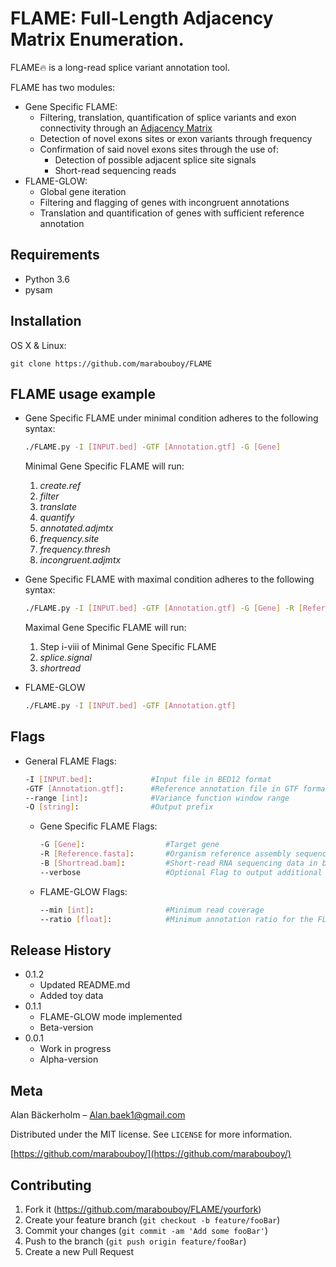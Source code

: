 # FLAME: Full-Length Adjacency Matrix Enumeration.
FLAME:fire: is a long-read splice variant annotation tool.

FLAME has two modules:
- Gene Specific FLAME:  
  - Filtering, translation, quantification of splice variants and exon connectivity through an [Adjacency Matrix](https://en.wikipedia.org/wiki/Adjacency_matrix)
  - Detection of novel exons sites or exon variants through frequency
  - Confirmation of said novel exons sites through the use of:
    - Detection of possible adjacent splice site signals
    - Short-read sequencing reads
- FLAME-GLOW:
  -  Global gene iteration
  -  Filtering and flagging of genes with incongruent annotations
  -  Translation and quantification of genes with sufficient reference annotation

## Requirements
- Python 3.6
- pysam

## Installation

OS X & Linux:

```
git clone https://github.com/marabouboy/FLAME
```

## FLAME usage example
- Gene Specific FLAME under minimal condition adheres to the following syntax:  
  ```sh
  ./FLAME.py -I [INPUT.bed] -GTF [Annotation.gtf] -G [Gene]
  ```
  Minimal Gene Specific FLAME will run:  
  1. *create.ref*  
  2. *filter*  
  3. *translate*  
  4. *quantify*  
  5. *annotated.adjmtx*
  6. *frequency.site*
  7. *frequency.thresh*
  8. *incongruent.adjmtx*  
  
- Gene Specific FLAME with maximal condition adheres to the following syntax:  
  ```sh
  ./FLAME.py -I [INPUT.bed] -GTF [Annotation.gtf] -G [Gene] -R [Reference.fasta] -B [Shortread.bam]
  ```  
  Maximal Gene Specific FLAME will run:  
  1. Step i-viii of Minimal Gene Specific FLAME  
  8. *splice.signal*  
  9. *shortread*  

- FLAME-GLOW
  ```sh
  ./FLAME.py -I [INPUT.bed] -GTF [Annotation.gtf]
  ```
## Flags
- General FLAME Flags:  
  ```sh
  -I [INPUT.bed]:             #Input file in BED12 format
  -GTF [Annotation.gtf]:      #Reference annotation file in GTF format
  --range [int]:              #Variance function window range
  -O [string]:                #Output prefix
  ```
  
  - Gene Specific FLAME Flags:  
    ```sh
    -G [Gene]:                  #Target gene
    -R [Reference.fasta]:       #Organism reference assembly sequence in fasta-format for the splice.signal-funciton
    -B [Shortread.bam]:         #Short-read RNA sequencing data in bam- or sam-format for the shortread-function
    --verbose                   #Optional Flag to output additional files
    ```
  
  - FLAME-GLOW Flags:
    ```sh
    --min [int]:                #Minimum read coverage
    --ratio [float]:            #Minimum annotation ratio for the FLAME-GLOW module
    ```

[//]: <## Output>

[//]: <For more examples and usage, please refer to the [Wiki].>

## Release History
* 0.1.2
    * Updated README.md
    * Added toy data
* 0.1.1
    * FLAME-GLOW mode implemented 
    * Beta-version
* 0.0.1
    * Work in progress
    * Alpha-version

## Meta

Alan Bäckerholm – Alan.baek1@gmail.com

Distributed under the MIT license. See ``LICENSE`` for more information.

[https://github.com/marabouboy/](https://github.com/marabouboy/)

## Contributing

1. Fork it (<https://github.com/marabouboy/FLAME/yourfork>)
2. Create your feature branch (`git checkout -b feature/fooBar`)
3. Commit your changes (`git commit -am 'Add some fooBar'`)
4. Push to the branch (`git push origin feature/fooBar`)
5. Create a new Pull Request
